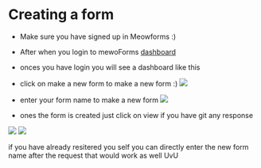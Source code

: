 # Creating a form

- Make sure you have signed up in Meowforms :)
- After when you login to mewoForms [dashboard](https://meowform.xyz/dashboard)
- onces you have login you will see a dashboard like this
- click on make a new form to make a new form :)
  <img src="https://res.cloudinary.com/dd0mtkqbr/image/upload/v1630150497/docs/Screenshot_20210828-163351_Chrome_w2g4bs.jpg" />

- enter your form name to make a new form
  <img src="https://res.cloudinary.com/dd0mtkqbr/image/upload/v1630150498/docs/Screenshot_20210828-163519_Chrome_zdoxza.jpg" />

- ones the form is created just click on view if you have git any response
<img src="https://res.cloudinary.com/dd0mtkqbr/image/upload/v1630150493/docs/Screenshot_20210828-163646_Chrome_orrwcr.jpg"/>

  <img src="https://res.cloudinary.com/dd0mtkqbr/image/upload/v1630150492/docs/Screenshot_20210828-163725_Chrome_vukqj4.jpg"/>

if you have already resitered you self you can directly enter the new form name after the request that would work as well UvU
